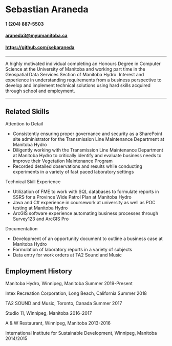 

# Sebastian Araneda

#### 1 (204) 887-5503
#### araneda3@myumanitoba.ca
#### https://github.com/sebaraneda

----------------------------------------------

A highly motivated individual completing an Honours Degree in Computer Science at the University of Manitoba and working part time in the Geospatial Data Services Section of Manitoba Hydro. Interest and experience in understanding requirements from a business perspective to develop and implement technical solutions using hard skills acquired through school and employment.

----------------------------------------------  

## Related Skills

Attention to Detail
- Consistently ensuring proper governance and security as a SharePoint site administrator for the Transmission Line Maintenance Department at Manitoba Hydro
- Diligently working with the Transmission Line Maintenance Department at Manitoba Hydro to critically identify and evaluate business needs to improve their Vegetation Maintenance Program 
- Recorded detailed observations and results while conducting experiments in a variety of fast paced laboratory settings

Technical Skill Experience
- Utilization of FME to work with SQL databases to formulate reports in SSRS for a Province Wide Patrol Plan at Manitoba Hydro
- Java and C# experience in coursework at university as well as POC testing at Manitoba Hydro
- ArcGIS software experience automating business processes through Survey123 and ArcGIS Pro

Documentation
- Development of an opportunity document to outline a business case at Manitoba Hydro
- Formulation of laboratory reports in a variety of subjects
- Data entry for work orders at TA2 Sound and Music

## Employment History
Manitoba Hydro, Winnipeg, Manitoba					            Summer 2019-Present

Intex Recreation Corporation, Long Beach, California					 Summer 2018

TA2 SOUND and Music, Toronto, Canada						             Summer 2017

Studio 11, Winnipeg, Manitoba							                  2016-2017

A & W Restaurant, Winnipeg, Manitoba				              			        2013-2016

International Institute for Sustainable Development, Winnipeg, Manitoba	                              2014/2015
